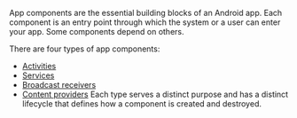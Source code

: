 App components are the essential building blocks of an Android app. Each component is an entry point through which the system or a user can enter your app. Some components depend on others.

There are four types of app components:

- [Activities](Activity.md)
- [Services](Service.md)
- [Broadcast receivers](Broadcast%20Receiver.md)
- [Content providers](Content%20Provider.md)
Each type serves a distinct purpose and has a distinct lifecycle that defines how a component is created and destroyed.